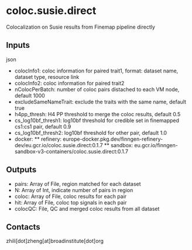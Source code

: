 # coloc.susie.direct
Colocalization on Susie results from Finemap pipeline directly

## Inputs
json
* colocInfo1: coloc information for paired trait1, format: dataset name, dataset type, resource link
* colocInfo2: coloc information for paired trait2
* nColocPerBatch: number of coloc pairs distached to each VM node, default 1000
* excludeSameNameTrait: exclude the traits with the same name, default true
* h4pp\_thresh: H4 PP threshold to merge the coloc results, default 0.5
* cs\_log10bf\_thresh1: log10bf threshold for credible set in finemapped cs1:cs1 pair, default 0.9
* cs\_log10bf\_thresh2: log10bf threshold for other pair, default 1.0
* docker: 
** refinery: europe-docker.pkg.dev/finngen-refinery-dev/eu.gcr.io/coloc.susie.direct:0.1.7 
** sandbox: eu.gcr.io/finngen-sandbox-v3-containers/coloc.susie.direct:0.1.7

## Outputs
* pairs: Array of File,  region matched for each dataset
* N: Array of Int, indicate number of pairs in region
* coloc: Array of File, coloc results for each pair
* hit: Array of File, coloc top signals in each pair
* colocQC: File, QC and merged coloc results from all dataset

## Contacts
zhili[dot]zheng[at]broadinstitute[dot]org
